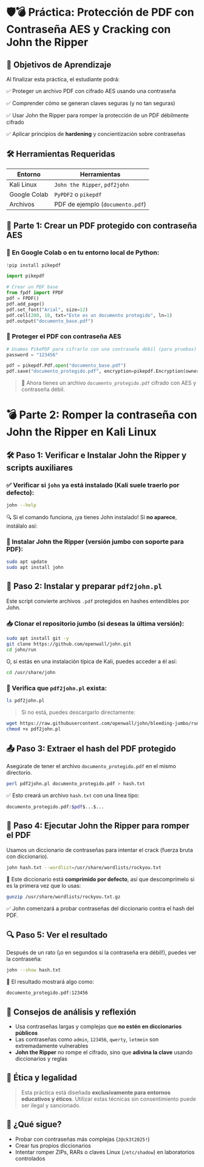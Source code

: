 # 🛡️💣 **Práctica: Protección de PDF con Contraseña AES y Cracking con John the Ripper**

## 🎯 Objetivos de Aprendizaje

Al finalizar esta práctica, el estudiante podrá:

✅ Proteger un archivo PDF con cifrado AES usando una contraseña

✅ Comprender cómo se generan claves seguras (y no tan seguras)

✅ Usar John the Ripper para romper la protección de un PDF débilmente cifrado

✅ Aplicar principios de **hardening** y concientización sobre contraseñas

## 🛠️ Herramientas Requeridas

| Entorno      | Herramientas                     |
| ------------ | -------------------------------- |
| Kali Linux   | `John the Ripper`, `pdf2john`    |
| Google Colab | `PyPDF2` o `pikepdf`             |
| Archivos     | PDF de ejemplo (`documento.pdf`) |

## 🔧 Parte 1: Crear un PDF protegido con contraseña AES

### 🧪 En Google Colab o en tu entorno local de Python:

```python
!pip install pikepdf

import pikepdf

# Crear un PDF base
from fpdf import FPDF
pdf = FPDF()
pdf.add_page()
pdf.set_font("Arial", size=12)
pdf.cell(200, 10, txt="Este es un documento protegido", ln=1)
pdf.output("documento_base.pdf")
```

### 🔐 Proteger el PDF con contraseña AES

```python
# Usamos PikePDF para cifrarlo con una contraseña débil (para pruebas)
password = "123456"

pdf = pikepdf.Pdf.open("documento_base.pdf")
pdf.save("documento_protegido.pdf", encryption=pikepdf.Encryption(owner=password, user=password, R=6))  # R=6 es AES-256
```

> 🎯 Ahora tienes un archivo `documento_protegido.pdf` cifrado con AES y contraseña débil.

# 💣 **Parte 2: Romper la contraseña con John the Ripper en Kali Linux**

## 🛠️ Paso 1: Verificar e Instalar John the Ripper y scripts auxiliares

### ✅ Verificar si `john` ya está instalado (Kali suele traerlo por defecto):

```bash
john --help
```

🔍 Si el comando funciona, ¡ya tienes John instalado! Si **no aparece**, instálalo así:

### 🧱 Instalar John the Ripper (versión jumbo con soporte para PDF):

```bash
sudo apt update
sudo apt install john
```

## 🧩 Paso 2: Instalar y preparar `pdf2john.pl`

Este script convierte archivos `.pdf` protegidos en hashes entendibles por John.

### 📥 Clonar el repositorio jumbo (si deseas la última versión):

```bash
sudo apt install git -y
git clone https://github.com/openwall/john.git
cd john/run
```

O, si estás en una instalación típica de Kali, puedes acceder a él así:

```bash
cd /usr/share/john
```

### 📍 Verifica que `pdf2john.pl` exista:

```bash
ls pdf2john.pl
```

> Si no está, puedes descargarlo directamente:

```bash
wget https://raw.githubusercontent.com/openwall/john/bleeding-jumbo/run/pdf2john.pl
chmod +x pdf2john.pl
```

## 📤 Paso 3: Extraer el hash del PDF protegido

Asegúrate de tener el archivo `documento_protegido.pdf` en el mismo directorio.

```bash
perl pdf2john.pl documento_protegido.pdf > hash.txt
```

✅ Esto creará un archivo `hash.txt` con una línea tipo:

```bash
documento_protegido.pdf:$pdf$...$...
```

## 🧨 Paso 4: Ejecutar John the Ripper para romper el PDF

Usamos un diccionario de contraseñas para intentar el crack (fuerza bruta con diccionario).

```bash
john hash.txt --wordlist=/usr/share/wordlists/rockyou.txt
```

📍 Este diccionario está **comprimido por defecto**, así que descomprímelo si es la primera vez que lo usas:

```bash
gunzip /usr/share/wordlists/rockyou.txt.gz
```

✅ John comenzará a probar contraseñas del diccionario contra el hash del PDF.

## 🔍 Paso 5: Ver el resultado

Después de un rato (¡o en segundos si la contraseña era débil!), puedes ver la contraseña:

```bash
john --show hash.txt
```

📌 El resultado mostrará algo como:

```bash
documento_protegido.pdf:123456
```

## 🧠 Consejos de análisis y reflexión

- Usa contraseñas largas y complejas que **no estén en diccionarios públicos**
- Las contraseñas como `admin`, `123456`, `qwerty`, `letmein` son extremadamente vulnerables
- **John the Ripper** no rompe el cifrado, sino que **adivina la clave** usando diccionarios y reglas

## 🚨 Ética y legalidad

> Esta práctica está diseñada **exclusivamente para entornos educativos y éticos**. Utilizar estas técnicas sin consentimiento puede ser ilegal y sancionado.

## 🧪 ¿Qué sigue?

- Probar con contraseñas más complejas (`J@ck3t2025!`)
- Crear tus propios diccionarios
- Intentar romper ZIPs, RARs o claves Linux (`/etc/shadow`) en laboratorios controlados